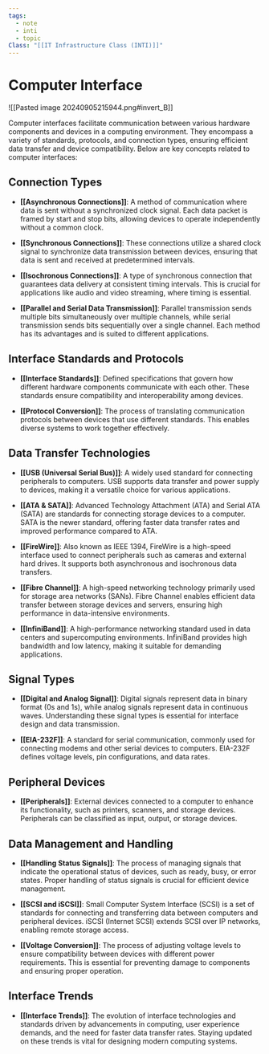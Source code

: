 ```yaml
---
tags:
  - note
  - inti
  - topic
Class: "[[IT Infrastructure Class (INTI)]]"
---
```



# Computer Interface

![[Pasted image 20240905215944.png#invert_B]]

Computer interfaces facilitate communication between various hardware components and devices in a computing environment. They encompass a variety of standards, protocols, and connection types, ensuring efficient data transfer and device compatibility. Below are key concepts related to computer interfaces:

## Connection Types

- **[[Asynchronous Connections]]**: A method of communication where data is sent without a synchronized clock signal. Each data packet is framed by start and stop bits, allowing devices to operate independently without a common clock.
    
- **[[Synchronous Connections]]**: These connections utilize a shared clock signal to synchronize data transmission between devices, ensuring that data is sent and received at predetermined intervals.
    
- **[[Isochronous Connections]]**: A type of synchronous connection that guarantees data delivery at consistent timing intervals. This is crucial for applications like audio and video streaming, where timing is essential.
    
- **[[Parallel and Serial Data Transmission]]**: Parallel transmission sends multiple bits simultaneously over multiple channels, while serial transmission sends bits sequentially over a single channel. Each method has its advantages and is suited to different applications.
    

## Interface Standards and Protocols

- **[[Interface Standards]]**: Defined specifications that govern how different hardware components communicate with each other. These standards ensure compatibility and interoperability among devices.
    
- **[[Protocol Conversion]]**: The process of translating communication protocols between devices that use different standards. This enables diverse systems to work together effectively.
    

## Data Transfer Technologies

- **[[USB (Universal Serial Bus)]]**: A widely used standard for connecting peripherals to computers. USB supports data transfer and power supply to devices, making it a versatile choice for various applications.
    
- **[[ATA & SATA]]**: Advanced Technology Attachment (ATA) and Serial ATA (SATA) are standards for connecting storage devices to a computer. SATA is the newer standard, offering faster data transfer rates and improved performance compared to ATA.
    
- **[[FireWire]]**: Also known as IEEE 1394, FireWire is a high-speed interface used to connect peripherals such as cameras and external hard drives. It supports both asynchronous and isochronous data transfers.
    
- **[[Fibre Channel]]**: A high-speed networking technology primarily used for storage area networks (SANs). Fibre Channel enables efficient data transfer between storage devices and servers, ensuring high performance in data-intensive environments.
    
- **[[InfiniBand]]**: A high-performance networking standard used in data centers and supercomputing environments. InfiniBand provides high bandwidth and low latency, making it suitable for demanding applications.
    

## Signal Types

- **[[Digital and Analog Signal]]**: Digital signals represent data in binary format (0s and 1s), while analog signals represent data in continuous waves. Understanding these signal types is essential for interface design and data transmission.
    
- **[[EIA-232F]]**: A standard for serial communication, commonly used for connecting modems and other serial devices to computers. EIA-232F defines voltage levels, pin configurations, and data rates.
    

## Peripheral Devices

- **[[Peripherals]]**: External devices connected to a computer to enhance its functionality, such as printers, scanners, and storage devices. Peripherals can be classified as input, output, or storage devices.

## Data Management and Handling

- **[[Handling Status Signals]]**: The process of managing signals that indicate the operational status of devices, such as ready, busy, or error states. Proper handling of status signals is crucial for efficient device management.
    
- **[[SCSI and iSCSI]]**: Small Computer System Interface (SCSI) is a set of standards for connecting and transferring data between computers and peripheral devices. iSCSI (Internet SCSI) extends SCSI over IP networks, enabling remote storage access.
    
- **[[Voltage Conversion]]**: The process of adjusting voltage levels to ensure compatibility between devices with different power requirements. This is essential for preventing damage to components and ensuring proper operation.
    

## Interface Trends

- **[[Interface Trends]]**: The evolution of interface technologies and standards driven by advancements in computing, user experience demands, and the need for faster data transfer rates. Staying updated on these trends is vital for designing modern computing systems.
